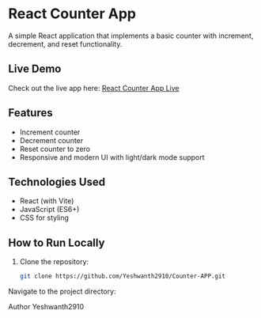 # React Counter App

A simple React application that implements a basic counter with increment, decrement, and reset functionality.

## Live Demo

Check out the live app here: [React Counter App Live](https://counter-application-using-react.netlify.app/)

## Features

- Increment counter
- Decrement counter
- Reset counter to zero
- Responsive and modern UI with light/dark mode support

## Technologies Used

- React (with Vite)
- JavaScript (ES6+)
- CSS for styling

## How to Run Locally

1. Clone the repository:
   ```bash
   git clone https://github.com/Yeshwanth2910/Counter-APP.git
Navigate to the project directory:

Author
Yeshwanth2910
